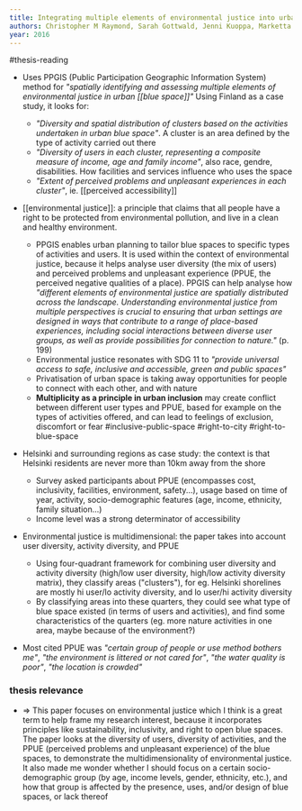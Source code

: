 ```yaml
---
title: Integrating multiple elements of environmental justice into urban blue space planning using public participation geographic information systems
authors: Christopher M Raymond, Sarah Gottwald, Jenni Kuoppa, Marketta Kyttä
year: 2016
---
```

#thesis-reading 

- Uses PPGIS (Public Participation Geographic Information System) method for *"spatially identifying and assessing multiple elements of environmental justice in urban [[blue space]]"* Using Finland as a case study, it looks for:
	- *"Diversity and spatial distribution of clusters based on the activities undertaken in urban blue space"*. A cluster is an area defined by the type of activity carried out there
	- *"Diversity of users in each cluster, representing a composite measure of income, age and family income"*, also race, gendre, disabilities. How facilities and services influence who uses the space
	- *"Extent of perceived problems and unpleasant experiences in each cluster"*, ie. [[perceived accessibility]]
- [[environmental justice]]: a principle that claims that all people have a right to be protected from environmental pollution, and live in a clean and healthy environment.
	- PPGIS enables urban planning to tailor blue spaces to specific types of activities and users. It is used within the context of environmental justice, because it helps analyse user diversity (the mix of users) and perceived problems and unpleasant experience (PPUE, the perceived negative qualities of a place). PPGIS can help analyse how *"different elements of environmental justice are spatially distributed across the landscape. Understanding environmental justice from multiple perspectives is crucial to ensuring that urban settings are designed in ways that contribute to a range of place-based experiences, including social interactions between diverse user groups, as well as provide possibilities for connection to nature."* (p. 199)
	- Environmental justice resonates with SDG 11 to *"provide universal access to safe, inclusive and accessible, green and public spaces"*
	- Privatisation of urban space is taking away opportunities for people to connect with each other, and with nature
	- **Multiplicity as a principle in urban inclusion** may create conflict between different user types and PPUE, based for example on the types of activities offered, and can lead to feelings of exclusion, discomfort or fear #inclusive-public-space #right-to-city #right-to-blue-space

- Helsinki and surrounding regions as case study: the context is that Helsinki residents are never more than 10km away from the shore
	- Survey asked participants about PPUE (encompasses cost, inclusivity, facilities, environment, safety...), usage based on time of year, activity, socio-demographic features (age, income, ethnicity, family situation...)
	- Income level was a strong determinator of accessibility

- Environmental justice is multidimensional: the paper takes into account user diversity, activity diversity, and PPUE
	- Using four-quadrant framework for combining user diversity and activity diversity (high/low user diversity, high/low activity diversity matrix), they classify areas ("clusters"), for eg. Helsinki shorelines are mostly hi user/lo activity diversity, and lo user/hi activity diversity
	- By classifying areas into these quarters, they could see what type of blue space existed (in terms of users and activities), and find some characteristics of the quarters (eg. more nature activities in one area, maybe because of the environment?)

- Most cited PPUE was *"certain group of people or use method bothers me"*, *"the environment is littered or not cared for"*, *"the water quality is poor"*, *"the location is crowded"*


### thesis relevance

- $\Rightarrow$ This paper focuses on environmental justice which I think is a great term to help frame my research interest, because it incorporates principles like sustainability, inclusivity, and right to open blue spaces. The paper looks at the diversity of users, diversity of activities, and the PPUE (perceived problems and unpleasant experience) of the blue spaces, to demonstrate the multidimensionality of environmental justice. It also made me wonder whether I should focus on a certain socio-demographic group (by age, income levels, gender, ethnicity, etc.), and  how that group is affected by the presence, uses, and/or design of blue spaces, or lack thereof
